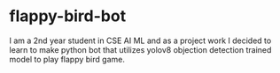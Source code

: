 # flappy-bird-bot
I am a 2nd year student in CSE AI ML and as a project work I decided to learn to make python bot that utilizes yolov8 objection detection trained model to play flappy bird game.
